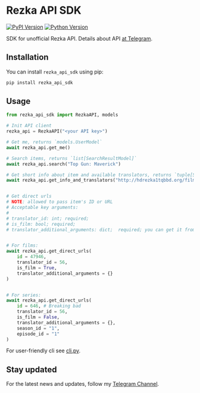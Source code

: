 # Rezka API SDK

[![PyPI Version](https://img.shields.io/pypi/v/rezka_api_sdk.svg)](https://pypi.org/project/rezka_api_sdk/)
[![Python Version](https://img.shields.io/pypi/pyversions/rezka_api_sdk.svg)](https://pypi.org/project/rezka_api_sdk/)

SDK for unofficial Rezka API.
Details about API [at Telegram](https://t.me/aryn_dev/138).


## Installation

You can install `rezka_api_sdk` using pip:

```bash
pip install rezka_api_sdk
```


## Usage

```python
from rezka_api_sdk import RezkaAPI, models

# Init API client
rezka_api = RezkaAPI("<your API key>")

# Get me, returns `models.UserModel`
await rezka_api.get_me()

# Search items, returns `list[SearchResultModel]`
await rezka_api.search("Top Gun: Maverick")

# Get short info about item and available translators, returns `tuple[ShortInfoModel, list[TranslatorInfoModel]]`
await rezka_api.get_info_and_translators("http://hdrezka1tqbbd.org/films/action/47946-top-gan-meverik-2022.html")


# Get direct urls
# NOTE: allowed to pass item's ID or URL
# Acceptable key arguments:
# 
# translator_id: int; required;
# is_film: bool; required;
# translator_additional_arguments: dict;  required; you can get it from `models.TranslatorInfoModel.additional_arguments`


# For films:
await rezka_api.get_direct_urls(
    id = 47946,
    translator_id = 56,
    is_film = True,
    translator_additional_arguments = {}
)


# For series:
await rezka_api.get_direct_urls(
    id = 646, # Breaking bad
    translator_id = 56,
    is_film = False,
    translator_additional_arguments = {},
    season_id = "1",
    episode_id = "1"
)
```

For user-friendly cli see [cli.py](cli.py).


## Stay updated

For the latest news and updates, follow my [Telegram Channel](https://t.me/aryn_dev).
